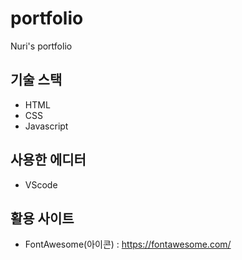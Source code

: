 # portfolio
 Nuri's portfolio
 
 ## 기술 스택
 
   * HTML
   * CSS
   * Javascript

## 사용한 에디터

   * VScode

## 활용 사이트

   * FontAwesome(아이콘) : https://fontawesome.com/
   
 
